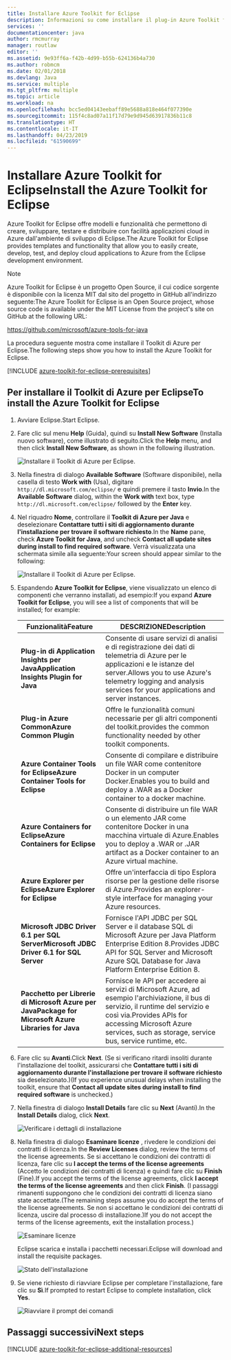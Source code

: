 ```yaml
---
title: Installare Azure Toolkit for Eclipse
description: Informazioni su come installare il plug-in Azure Toolkit for Eclipse per creare e distribuire applicazioni cloud in Azure.
services: ''
documentationcenter: java
author: rmcmurray
manager: routlaw
editor: ''
ms.assetid: 9e93ff6a-f42b-4d99-b55b-624136b4a730
ms.author: robmcm
ms.date: 02/01/2018
ms.devlang: Java
ms.service: multiple
ms.tgt_pltfrm: multiple
ms.topic: article
ms.workload: na
ms.openlocfilehash: bcc5ed04143eebaff89e5688a818e464f077390e
ms.sourcegitcommit: 115f4c8ad07a11f17d79e9d945d63917836b11c8
ms.translationtype: HT
ms.contentlocale: it-IT
ms.lasthandoff: 04/23/2019
ms.locfileid: "61590699"
---
```

# <a name="install-the-azure-toolkit-for-eclipse"></a><span data-ttu-id="385b2-103">Installare Azure Toolkit for Eclipse</span><span class="sxs-lookup"><span data-stu-id="385b2-103">Install the Azure Toolkit for Eclipse</span></span>

<span data-ttu-id="385b2-104">Azure Toolkit for Eclipse offre modelli e funzionalità che permettono di creare, sviluppare, testare e distribuire con facilità applicazioni cloud in Azure dall'ambiente di sviluppo di Eclipse.</span><span class="sxs-lookup"><span data-stu-id="385b2-104">The Azure Toolkit for Eclipse provides templates and functionality that allow you to easily create, develop, test, and deploy cloud applications to Azure from the Eclipse development environment.</span></span>

> [!NOTE] 
> 
> <span data-ttu-id="385b2-105">Azure Toolkit for Eclipse è un progetto Open Source, il cui codice sorgente è disponibile con la licenza MIT dal sito del progetto in GitHub all'indirizzo seguente:</span><span class="sxs-lookup"><span data-stu-id="385b2-105">The Azure Toolkit for Eclipse is an Open Source project, whose source code is available under the MIT License from the project's site on GitHub at the following URL:</span></span> 
> 
> <https://github.com/microsoft/azure-tools-for-java> 
> 

<span data-ttu-id="385b2-106">La procedura seguente mostra come installare il Toolkit di Azure per Eclipse.</span><span class="sxs-lookup"><span data-stu-id="385b2-106">The following steps show you how to install the Azure Toolkit for Eclipse.</span></span>

[!INCLUDE [azure-toolkit-for-eclipse-prerequisites](../includes/azure-toolkit-for-eclipse-prerequisites.md)]

## <a name="to-install-the-azure-toolkit-for-eclipse"></a><span data-ttu-id="385b2-107">Per installare il Toolkit di Azure per Eclipse</span><span class="sxs-lookup"><span data-stu-id="385b2-107">To install the Azure Toolkit for Eclipse</span></span>

1. <span data-ttu-id="385b2-108">Avviare Eclipse.</span><span class="sxs-lookup"><span data-stu-id="385b2-108">Start Eclipse.</span></span>

1. <span data-ttu-id="385b2-109">Fare clic sul menu **Help** (Guida), quindi su **Install New Software** (Installa nuovo software), come illustrato di seguito.</span><span class="sxs-lookup"><span data-stu-id="385b2-109">Click the **Help** menu, and then click **Install New Software**, as shown in the following illustration.</span></span>
   
   ![Installare il Toolkit di Azure per Eclipse.][01]

1. <span data-ttu-id="385b2-111">Nella finestra di dialogo **Available Software** (Software disponibile), nella casella di testo **Work with** (Usa), digitare `http://dl.microsoft.com/eclipse/` e quindi premere il tasto **Invio**.</span><span class="sxs-lookup"><span data-stu-id="385b2-111">In the **Available Software** dialog, within the **Work with** text box, type `http://dl.microsoft.com/eclipse/` followed by the **Enter** key.</span></span>

1. <span data-ttu-id="385b2-112">Nel riquadro **Nome**, controllare il **Toolkit di Azure per Java** e deselezionare **Contattare tutti i siti di aggiornamento durante l'installazione per trovare il software richiesto**.</span><span class="sxs-lookup"><span data-stu-id="385b2-112">In the **Name** pane, check **Azure Toolkit for Java**, and uncheck **Contact all update sites during install to find required software**.</span></span> <span data-ttu-id="385b2-113">Verrà visualizzata una schermata simile alla seguente:</span><span class="sxs-lookup"><span data-stu-id="385b2-113">Your screen should appear similar to the following:</span></span>
   
   ![Installare il Toolkit di Azure per Eclipse.][02]

1. <span data-ttu-id="385b2-115">Espandendo **Azure Toolkit for Eclipse**, viene visualizzato un elenco di componenti che verranno installati, ad esempio:</span><span class="sxs-lookup"><span data-stu-id="385b2-115">If you expand **Azure Toolkit for Eclipse**, you will see a list of components that will be installed; for example:</span></span>

   | <span data-ttu-id="385b2-116">Funzionalità</span><span class="sxs-lookup"><span data-stu-id="385b2-116">Feature</span></span> | <span data-ttu-id="385b2-117">DESCRIZIONE</span><span class="sxs-lookup"><span data-stu-id="385b2-117">Description</span></span> | 
   |---|---| 
   | <span data-ttu-id="385b2-118">**Plug-in di Application Insights per Java**</span><span class="sxs-lookup"><span data-stu-id="385b2-118">**Application Insights Plugin for Java**</span></span> | <span data-ttu-id="385b2-119">Consente di usare servizi di analisi e di registrazione dei dati di telemetria di Azure per le applicazioni e le istanze del server.</span><span class="sxs-lookup"><span data-stu-id="385b2-119">Allows you to use Azure's telemetry logging and analysis services for your applications and server instances.</span></span> | 
   | <span data-ttu-id="385b2-120">**Plug-in Azure Common**</span><span class="sxs-lookup"><span data-stu-id="385b2-120">**Azure Common Plugin**</span></span> | <span data-ttu-id="385b2-121">Offre le funzionalità comuni necessarie per gli altri componenti del toolkit.</span><span class="sxs-lookup"><span data-stu-id="385b2-121">provides the common functionality needed by other toolkit components.</span></span> | 
   | <span data-ttu-id="385b2-122">**Azure Container Tools for Eclipse**</span><span class="sxs-lookup"><span data-stu-id="385b2-122">**Azure Container Tools for Eclipse**</span></span> | <span data-ttu-id="385b2-123">Consente di compilare e distribuire un file WAR come contenitore Docker in un computer Docker.</span><span class="sxs-lookup"><span data-stu-id="385b2-123">Enables you to build and deploy a .WAR as a Docker container to a docker machine.</span></span> | 
   | <span data-ttu-id="385b2-124">**Azure Containers for Eclipse**</span><span class="sxs-lookup"><span data-stu-id="385b2-124">**Azure Containers for Eclipse**</span></span> | <span data-ttu-id="385b2-125">Consente di distribuire un file WAR o un elemento JAR come contenitore Docker in una macchina virtuale di Azure.</span><span class="sxs-lookup"><span data-stu-id="385b2-125">Enables you to deploy a .WAR or .JAR artifact as a Docker container to an Azure virtual machine.</span></span> | 
   | <span data-ttu-id="385b2-126">**Azure Explorer per Eclipse**</span><span class="sxs-lookup"><span data-stu-id="385b2-126">**Azure Explorer for Eclipse**</span></span> | <span data-ttu-id="385b2-127">Offre un'interfaccia di tipo Esplora risorse per la gestione delle risorse di Azure.</span><span class="sxs-lookup"><span data-stu-id="385b2-127">Provides an explorer-style interface for managing your Azure resources.</span></span> | 
   | <span data-ttu-id="385b2-128">**Microsoft JDBC Driver 6.1 per SQL Server**</span><span class="sxs-lookup"><span data-stu-id="385b2-128">**Microsoft JDBC Driver 6.1 for SQL Server**</span></span> | <span data-ttu-id="385b2-129">Fornisce l'API JDBC per SQL Server e il database SQL di Microsoft Azure per Java Platform Enterprise Edition 8.</span><span class="sxs-lookup"><span data-stu-id="385b2-129">Provides JDBC API for SQL Server and Microsoft Azure SQL Database for Java Platform Enterprise Edition 8.</span></span> | 
   | <span data-ttu-id="385b2-130">**Pacchetto per Librerie di Microsoft Azure per Java**</span><span class="sxs-lookup"><span data-stu-id="385b2-130">**Package for Microsoft Azure Libraries for Java**</span></span> | <span data-ttu-id="385b2-131">Fornisce le API per accedere ai servizi di Microsoft Azure, ad esempio l'archiviazione, il bus di servizio, il runtime del servizio e così via.</span><span class="sxs-lookup"><span data-stu-id="385b2-131">Provides APIs for accessing Microsoft Azure services, such as storage, service bus, service runtime, etc.</span></span> | 

1. <span data-ttu-id="385b2-132">Fare clic su **Avanti**.</span><span class="sxs-lookup"><span data-stu-id="385b2-132">Click **Next**.</span></span> <span data-ttu-id="385b2-133">(Se si verificano ritardi insoliti durante l'installazione del toolkit, assicurarsi che **Contattare tutti i siti di aggiornamento durante l'installazione per trovare il software richiesto** sia deselezionato.)</span><span class="sxs-lookup"><span data-stu-id="385b2-133">(If you experience unusual delays when installing the toolkit, ensure that **Contact all update sites during install to find required software** is unchecked.)</span></span>

1. <span data-ttu-id="385b2-134">Nella finestra di dialogo **Install Details** fare clic su **Next** (Avanti).</span><span class="sxs-lookup"><span data-stu-id="385b2-134">In the **Install Details** dialog, click **Next**.</span></span>
   
   ![Verificare i dettagli di installazione][03]

1. <span data-ttu-id="385b2-136">Nella finestra di dialogo **Esaminare licenze** , rivedere le condizioni dei contratti di licenza.</span><span class="sxs-lookup"><span data-stu-id="385b2-136">In the **Review Licenses** dialog, review the terms of the license agreements.</span></span> <span data-ttu-id="385b2-137">Se si accettano le condizioni dei contratti di licenza, fare clic su **I accept the terms of the license agreements** (Accetto le condizioni dei contratti di licenza) e quindi fare clic su **Finish** (Fine).</span><span class="sxs-lookup"><span data-stu-id="385b2-137">If you accept the terms of the license agreements, click **I accept the terms of the license agreements** and then click **Finish**.</span></span> <span data-ttu-id="385b2-138">(I passaggi rimanenti suppongono che le condizioni dei contratti di licenza siano state accettate.</span><span class="sxs-lookup"><span data-stu-id="385b2-138">(The remaining steps assume you do accept the terms of the license agreements.</span></span> <span data-ttu-id="385b2-139">Se non si accettano le condizioni dei contratti di licenza, uscire dal processo di installazione.)</span><span class="sxs-lookup"><span data-stu-id="385b2-139">If you do not accept the terms of the license agreements, exit the installation process.)</span></span>
   
   ![Esaminare licenze][04]
   
   <span data-ttu-id="385b2-141">Eclipse scarica e installa i pacchetti necessari.</span><span class="sxs-lookup"><span data-stu-id="385b2-141">Eclipse will download and install the requisite packages.</span></span>
   
   ![Stato dell'installazione][05]

1. <span data-ttu-id="385b2-143">Se viene richiesto di riavviare Eclipse per completare l'installazione, fare clic su **Sì**.</span><span class="sxs-lookup"><span data-stu-id="385b2-143">If prompted to restart Eclipse to complete installation, click **Yes**.</span></span>
   
   ![Riavviare il prompt dei comandi][06]

## <a name="next-steps"></a><span data-ttu-id="385b2-145">Passaggi successivi</span><span class="sxs-lookup"><span data-stu-id="385b2-145">Next steps</span></span>

[!INCLUDE [azure-toolkit-for-eclipse-additional-resources](../includes/azure-toolkit-for-eclipse-additional-resources.md)]

<!-- URL List -->

<!-- Legacy MSDN URL = https://msdn.microsoft.com/library/azure/hh690946.aspx -->

<!-- IMG List -->

[01]: media/azure-toolkit-for-eclipse-installation/eclipse-installation-01.png
[02]: media/azure-toolkit-for-eclipse-installation/eclipse-installation-02.png
[03]: media/azure-toolkit-for-eclipse-installation/eclipse-installation-03.png
[04]: media/azure-toolkit-for-eclipse-installation/eclipse-installation-04.png
[05]: media/azure-toolkit-for-eclipse-installation/eclipse-installation-05.png
[06]: media/azure-toolkit-for-eclipse-installation/eclipse-installation-06.png
